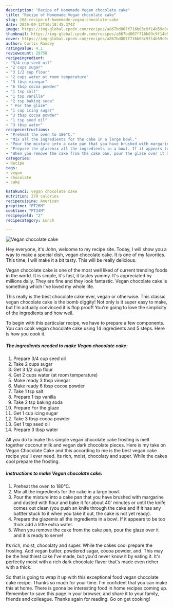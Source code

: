 ```yaml
---
description: "Recipe of Homemade Vegan chocolate cake"
title: "Recipe of Homemade Vegan chocolate cake"
slug: 168-recipe-of-homemade-vegan-chocolate-cake
date: 2020-09-12T16:18:45.374Z
image: https://img-global.cpcdn.com/recipes/a867bd007f716b03c9f14b59c0e191ba/751x532cq70/vegan-chocolate-cake-recipe-main-photo.jpg
thumbnail: https://img-global.cpcdn.com/recipes/a867bd007f716b03c9f14b59c0e191ba/751x532cq70/vegan-chocolate-cake-recipe-main-photo.jpg
cover: https://img-global.cpcdn.com/recipes/a867bd007f716b03c9f14b59c0e191ba/751x532cq70/vegan-chocolate-cake-recipe-main-photo.jpg
author: Curtis Ramsey
ratingvalue: 4.1
reviewcount: 29758
recipeingredient:
- "3/4 cup seed oil"
- "2 cups sugar"
- "3 1/2 cup flour"
- "2 cups water at room temperature"
- "3 tbsp vinegar"
- "6 tbsp cocoa powder"
- "1 tsp salt"
- "1 tsp vanilla"
- "2 tsp baking soda"
- " For the glaze"
- "1 cup icing sugar"
- "3 tbsp cocoa powder"
- "1 tsp seed oil"
- "3 tbsp water"
recipeinstructions:
- "Preheat the oven to 180°C."
- "Mix all the ingredients for the cake in a large bowl."
- "Pour the mixture into a cake pan that you have brushed with margarine and dusted with flour and bake it for about 40&#39; minutes or until the knife comes out clean (you push an knife through the cake and if it has any battter stuck to it when you take it out, the cake is not yet ready)."
- "Prepare the glazemix all the ingredients in a bowl. If it appears to be too thick add a little extra water."
- "When you remove the cake from the cake pan, pour the glaze over it and it is ready to serve!"
categories:
- Recipe
tags:
- vegan
- chocolate
- cake

katakunci: vegan chocolate cake 
nutrition: 279 calories
recipecuisine: American
preptime: "PT26M"
cooktime: "PT34M"
recipeyield: "2"
recipecategory: Lunch

---
```



![Vegan chocolate cake](https://img-global.cpcdn.com/recipes/a867bd007f716b03c9f14b59c0e191ba/751x532cq70/vegan-chocolate-cake-recipe-main-photo.jpg)

Hey everyone, it's John, welcome to my recipe site. Today, I will show you a way to make a special dish, vegan chocolate cake. It is one of my favorites. This time, I will make it a bit tasty. This will be really delicious.

Vegan chocolate cake is one of the most well liked of current trending foods in the world. It is simple, it's fast, it tastes yummy. It's appreciated by millions daily. They are fine and they look fantastic. Vegan chocolate cake is something which I've loved my whole life.

This really is the best chocolate cake ever, vegan or otherwise. This classic vegan chocolate cake is the bomb diggity! Not only is it super easy to make, but I&#39;m actually convinced it is flop proof! You&#39;re going to love the simplicity of the ingredients and how well.


To begin with this particular recipe, we have to prepare a few components. You can cook vegan chocolate cake using 14 ingredients and 5 steps. Here is how you cook it.

<!--inarticleads1-->

##### The ingredients needed to make Vegan chocolate cake:

1. Prepare 3/4 cup seed oil
1. Take 2 cups sugar
1. Get 3 1/2 cup flour
1. Get 2 cups water (at room temperature)
1. Make ready 3 tbsp vinegar
1. Make ready 6 tbsp cocoa powder
1. Take 1 tsp salt
1. Prepare 1 tsp vanilla
1. Take 2 tsp baking soda
1. Prepare  For the glaze
1. Get 1 cup icing sugar
1. Take 3 tbsp cocoa powder
1. Get 1 tsp seed oil
1. Prepare 3 tbsp water


All you do to make this simple vegan chocolate cake frosting is melt together coconut milk and vegan dark chocolate pieces. Here is my take on Vegan Chocolate Cake and this according to me is the best vegan cake recipe you&#39;ll ever need. Its rich, moist, chocolaty and super. While the cakes cool prepare the frosting. 

<!--inarticleads2-->

##### Instructions to make Vegan chocolate cake:

1. Preheat the oven to 180°C.
1. Mix all the ingredients for the cake in a large bowl.
1. Pour the mixture into a cake pan that you have brushed with margarine and dusted with flour and bake it for about 40&#39; minutes or until the knife comes out clean (you push an knife through the cake and if it has any battter stuck to it when you take it out, the cake is not yet ready).
1. Prepare the glazemix all the ingredients in a bowl. If it appears to be too thick add a little extra water.
1. When you remove the cake from the cake pan, pour the glaze over it and it is ready to serve!


Its rich, moist, chocolaty and super. While the cakes cool prepare the frosting. Add vegan butter, powdered sugar, cocoa powder, and. This may be the healthiest cake I&#39;ve made, but you&#39;d never know it by eating it. It&#39;s perfectly moist with a rich dark chocolate flavor that&#39;s made even richer with a thick. 

So that is going to wrap it up with this exceptional food vegan chocolate cake recipe. Thanks so much for your time. I'm confident that you can make this at home. There is gonna be interesting food in home recipes coming up. Remember to save this page in your browser, and share it to your family, friends and colleague. Thanks again for reading. Go on get cooking!
